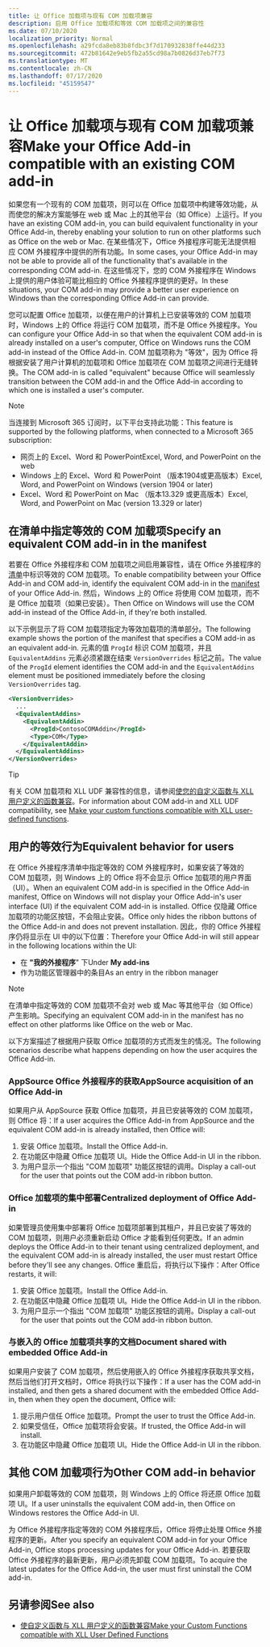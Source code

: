 ```yaml
---
title: 让 Office 加载项与现有 COM 加载项兼容
description: 启用 Office 加载项和等效 COM 加载项之间的兼容性
ms.date: 07/10/2020
localization_priority: Normal
ms.openlocfilehash: a29fcda8eb83b8fdbc3f7d170932838ffe44d233
ms.sourcegitcommit: 472b81642e9eb5fb2a55cd98a7b0826d37eb7f73
ms.translationtype: MT
ms.contentlocale: zh-CN
ms.lasthandoff: 07/17/2020
ms.locfileid: "45159547"
---
```

# <a name="make-your-office-add-in-compatible-with-an-existing-com-add-in"></a><span data-ttu-id="804ad-103">让 Office 加载项与现有 COM 加载项兼容</span><span class="sxs-lookup"><span data-stu-id="804ad-103">Make your Office Add-in compatible with an existing COM add-in</span></span>

<span data-ttu-id="804ad-104">如果您有一个现有的 COM 加载项，则可以在 Office 加载项中构建等效功能，从而使您的解决方案能够在 web 或 Mac 上的其他平台（如 Office）上运行。</span><span class="sxs-lookup"><span data-stu-id="804ad-104">If you have an existing COM add-in, you can build equivalent functionality in your Office Add-in, thereby enabling your solution to run on other platforms such as Office on the web or Mac.</span></span> <span data-ttu-id="804ad-105">在某些情况下，Office 外接程序可能无法提供相应 COM 外接程序中提供的所有功能。</span><span class="sxs-lookup"><span data-stu-id="804ad-105">In some cases, your Office Add-in may not be able to provide all of the functionality that's available in the corresponding COM add-in.</span></span> <span data-ttu-id="804ad-106">在这些情况下，您的 COM 外接程序在 Windows 上提供的用户体验可能比相应的 Office 外接程序提供的更好。</span><span class="sxs-lookup"><span data-stu-id="804ad-106">In these situations, your COM add-in may provide a better user experience on Windows than the corresponding Office Add-in can provide.</span></span>

<span data-ttu-id="804ad-107">您可以配置 Office 加载项，以便在用户的计算机上已安装等效的 COM 加载项时，Windows 上的 Office 将运行 COM 加载项，而不是 Office 外接程序。</span><span class="sxs-lookup"><span data-stu-id="804ad-107">You can configure your Office Add-in so that when the equivalent COM add-in is already installed on a user's computer, Office on Windows runs the COM add-in instead of the Office Add-in.</span></span> <span data-ttu-id="804ad-108">COM 加载项称为 "等效"，因为 Office 将根据安装了用户计算机的加载项和 Office 加载项在 COM 加载项之间进行无缝转换。</span><span class="sxs-lookup"><span data-stu-id="804ad-108">The COM add-in is called "equivalent" because Office will seamlessly transition between the COM add-in and the Office Add-in according to which one is installed a user's computer.</span></span>

> [!NOTE]
> <span data-ttu-id="804ad-109">当连接到 Microsoft 365 订阅时，以下平台支持此功能：</span><span class="sxs-lookup"><span data-stu-id="804ad-109">This feature is supported by the following platforms, when connected to a Microsoft 365 subscription:</span></span>
> - <span data-ttu-id="804ad-110">网页上的 Excel、Word 和 PowerPoint</span><span class="sxs-lookup"><span data-stu-id="804ad-110">Excel, Word, and PowerPoint on the web</span></span>
> - <span data-ttu-id="804ad-111">Windows 上的 Excel、Word 和 PowerPoint （版本1904或更高版本）</span><span class="sxs-lookup"><span data-stu-id="804ad-111">Excel, Word, and PowerPoint on Windows (version 1904 or later)</span></span>
> - <span data-ttu-id="804ad-112">Excel、Word 和 PowerPoint on Mac （版本13.329 或更高版本）</span><span class="sxs-lookup"><span data-stu-id="804ad-112">Excel, Word, and PowerPoint on Mac (version 13.329 or later)</span></span>

## <a name="specify-an-equivalent-com-add-in-in-the-manifest"></a><span data-ttu-id="804ad-113">在清单中指定等效的 COM 加载项</span><span class="sxs-lookup"><span data-stu-id="804ad-113">Specify an equivalent COM add-in in the manifest</span></span>

<span data-ttu-id="804ad-114">若要在 Office 外接程序和 COM 加载项之间启用兼容性，请在 Office 外接程序的[清单](add-in-manifests.md)中标识等效的 COM 加载项。</span><span class="sxs-lookup"><span data-stu-id="804ad-114">To enable compatibility between your Office Add-in and COM add-in, identify the equivalent COM add-in in the [manifest](add-in-manifests.md) of your Office Add-in.</span></span> <span data-ttu-id="804ad-115">然后，Windows 上的 Office 将使用 COM 加载项，而不是 Office 加载项（如果已安装）。</span><span class="sxs-lookup"><span data-stu-id="804ad-115">Then Office on Windows will use the COM add-in instead of the Office Add-in, if they're both installed.</span></span>

<span data-ttu-id="804ad-116">以下示例显示了将 COM 加载项指定为等效加载项的清单部分。</span><span class="sxs-lookup"><span data-stu-id="804ad-116">The following example shows the portion of the manifest that specifies a COM add-in as an equivalent add-in.</span></span> <span data-ttu-id="804ad-117">元素的值 `ProgId` 标识 COM 加载项，并且 `EquivalentAddins` 元素必须紧跟在结束 `VersionOverrides` 标记之前。</span><span class="sxs-lookup"><span data-stu-id="804ad-117">The value of the `ProgId` element identifies the COM add-in and the `EquivalentAddins` element must be positioned immediately before the closing `VersionOverrides` tag.</span></span>

```xml
<VersionOverrides>
  ...
  <EquivalentAddins>
    <EquivalentAddin>
      <ProgId>ContosoCOMAddin</ProgId>
      <Type>COM</Type>
    </EquivalentAddin>
  </EquivalentAddins>
</VersionOverrides>
```

> [!TIP]
> <span data-ttu-id="804ad-118">有关 COM 加载项和 XLL UDF 兼容性的信息，请参阅[使您的自定义函数与 XLL 用户定义的函数兼容](../excel/make-custom-functions-compatible-with-xll-udf.md)。</span><span class="sxs-lookup"><span data-stu-id="804ad-118">For information about COM add-in and XLL UDF compatibility, see [Make your custom functions compatible with XLL user-defined functions](../excel/make-custom-functions-compatible-with-xll-udf.md).</span></span>

## <a name="equivalent-behavior-for-users"></a><span data-ttu-id="804ad-119">用户的等效行为</span><span class="sxs-lookup"><span data-stu-id="804ad-119">Equivalent behavior for users</span></span>

<span data-ttu-id="804ad-120">在 Office 外接程序清单中指定等效的 COM 外接程序时，如果安装了等效的 COM 加载项，则 Windows 上的 Office 将不会显示 Office 加载项的用户界面（UI）。</span><span class="sxs-lookup"><span data-stu-id="804ad-120">When an equivalent COM add-in is specified in the Office Add-in manifest, Office on Windows will not display your Office Add-in's user interface (UI) if the equivalent COM add-in is installed.</span></span> <span data-ttu-id="804ad-121">Office 仅隐藏 Office 加载项的功能区按钮，不会阻止安装。</span><span class="sxs-lookup"><span data-stu-id="804ad-121">Office only hides the ribbon buttons of the Office Add-in and does not prevent installation.</span></span> <span data-ttu-id="804ad-122">因此，你的 Office 外接程序仍将显示在 UI 中的以下位置：</span><span class="sxs-lookup"><span data-stu-id="804ad-122">Therefore your Office Add-in will still appear in the following locations within the UI:</span></span>

- <span data-ttu-id="804ad-123">在 **"我的外接程序**" 下</span><span class="sxs-lookup"><span data-stu-id="804ad-123">Under **My add-ins**</span></span>
- <span data-ttu-id="804ad-124">作为功能区管理器中的条目</span><span class="sxs-lookup"><span data-stu-id="804ad-124">As an entry in the ribbon manager</span></span>

> [!NOTE]
> <span data-ttu-id="804ad-125">在清单中指定等效的 COM 加载项不会对 web 或 Mac 等其他平台（如 Office）产生影响。</span><span class="sxs-lookup"><span data-stu-id="804ad-125">Specifying an equivalent COM add-in in the manifest has no effect on other platforms like Office on the web or Mac.</span></span>

<span data-ttu-id="804ad-126">以下方案描述了根据用户获取 Office 加载项的方式而发生的情况。</span><span class="sxs-lookup"><span data-stu-id="804ad-126">The following scenarios describe what happens depending on how the user acquires the Office Add-in.</span></span>

### <a name="appsource-acquisition-of-an-office-add-in"></a><span data-ttu-id="804ad-127">AppSource Office 外接程序的获取</span><span class="sxs-lookup"><span data-stu-id="804ad-127">AppSource acquisition of an Office Add-in</span></span>

<span data-ttu-id="804ad-128">如果用户从 AppSource 获取 Office 加载项，并且已安装等效的 COM 加载项，则 Office 将：</span><span class="sxs-lookup"><span data-stu-id="804ad-128">If a user acquires the Office Add-in from AppSource and the equivalent COM add-in is already installed, then Office will:</span></span>

1. <span data-ttu-id="804ad-129">安装 Office 加载项。</span><span class="sxs-lookup"><span data-stu-id="804ad-129">Install the Office Add-in.</span></span>
2. <span data-ttu-id="804ad-130">在功能区中隐藏 Office 加载项 UI。</span><span class="sxs-lookup"><span data-stu-id="804ad-130">Hide the Office Add-in UI in the ribbon.</span></span>
3. <span data-ttu-id="804ad-131">为用户显示一个指出 "COM 加载项" 功能区按钮的调用。</span><span class="sxs-lookup"><span data-stu-id="804ad-131">Display a call-out for the user that points out the COM add-in ribbon button.</span></span>

### <a name="centralized-deployment-of-office-add-in"></a><span data-ttu-id="804ad-132">Office 加载项的集中部署</span><span class="sxs-lookup"><span data-stu-id="804ad-132">Centralized deployment of Office Add-in</span></span>

<span data-ttu-id="804ad-133">如果管理员使用集中部署将 Office 加载项部署到其租户，并且已安装了等效的 COM 加载项，则用户必须重新启动 Office 才能看到任何更改。</span><span class="sxs-lookup"><span data-stu-id="804ad-133">If an admin deploys the Office Add-in to their tenant using centralized deployment, and the equivalent COM add-in is already installed, the user must restart Office before they'll see any changes.</span></span> <span data-ttu-id="804ad-134">Office 重启后，将执行以下操作：</span><span class="sxs-lookup"><span data-stu-id="804ad-134">After Office restarts, it will:</span></span>

1. <span data-ttu-id="804ad-135">安装 Office 加载项。</span><span class="sxs-lookup"><span data-stu-id="804ad-135">Install the Office Add-in.</span></span>
2. <span data-ttu-id="804ad-136">在功能区中隐藏 Office 加载项 UI。</span><span class="sxs-lookup"><span data-stu-id="804ad-136">Hide the Office Add-in UI in the ribbon.</span></span>
3. <span data-ttu-id="804ad-137">为用户显示一个指出 "COM 加载项" 功能区按钮的调用。</span><span class="sxs-lookup"><span data-stu-id="804ad-137">Display a call-out for the user that points out the COM add-in ribbon button.</span></span>

### <a name="document-shared-with-embedded-office-add-in"></a><span data-ttu-id="804ad-138">与嵌入的 Office 加载项共享的文档</span><span class="sxs-lookup"><span data-stu-id="804ad-138">Document shared with embedded Office Add-in</span></span>

<span data-ttu-id="804ad-139">如果用户安装了 COM 加载项，然后使用嵌入的 Office 外接程序获取共享文档，然后当他们打开文档时，Office 将执行以下操作：</span><span class="sxs-lookup"><span data-stu-id="804ad-139">If a user has the COM add-in installed, and then gets a shared document with the embedded Office Add-in, then when they open the document, Office will:</span></span>

1. <span data-ttu-id="804ad-140">提示用户信任 Office 加载项。</span><span class="sxs-lookup"><span data-stu-id="804ad-140">Prompt the user to trust the Office Add-in.</span></span>
2. <span data-ttu-id="804ad-141">如果受信任，Office 加载项将会安装。</span><span class="sxs-lookup"><span data-stu-id="804ad-141">If trusted, the Office Add-in will install.</span></span>
3. <span data-ttu-id="804ad-142">在功能区中隐藏 Office 加载项 UI。</span><span class="sxs-lookup"><span data-stu-id="804ad-142">Hide the Office Add-in UI in the ribbon.</span></span>

## <a name="other-com-add-in-behavior"></a><span data-ttu-id="804ad-143">其他 COM 加载项行为</span><span class="sxs-lookup"><span data-stu-id="804ad-143">Other COM add-in behavior</span></span>

<span data-ttu-id="804ad-144">如果用户卸载等效的 COM 加载项，则 Windows 上的 Office 将还原 Office 加载项 UI。</span><span class="sxs-lookup"><span data-stu-id="804ad-144">If a user uninstalls the equivalent COM add-in, then Office on Windows restores the Office Add-in UI.</span></span>

<span data-ttu-id="804ad-145">为 Office 外接程序指定等效的 COM 外接程序后，Office 将停止处理 Office 外接程序的更新。</span><span class="sxs-lookup"><span data-stu-id="804ad-145">After you specify an equivalent COM add-in for your Office Add-in, Office stops processing updates for your Office Add-in.</span></span> <span data-ttu-id="804ad-146">若要获取 Office 外接程序的最新更新，用户必须先卸载 COM 加载项。</span><span class="sxs-lookup"><span data-stu-id="804ad-146">To acquire the latest updates for the Office Add-in, the user must first uninstall the COM add-in.</span></span>

## <a name="see-also"></a><span data-ttu-id="804ad-147">另请参阅</span><span class="sxs-lookup"><span data-stu-id="804ad-147">See also</span></span>

- [<span data-ttu-id="804ad-148">使自定义函数与 XLL 用户定义的函数兼容</span><span class="sxs-lookup"><span data-stu-id="804ad-148">Make your Custom Functions compatible with XLL User Defined Functions</span></span>](../excel/make-custom-functions-compatible-with-xll-udf.md)
